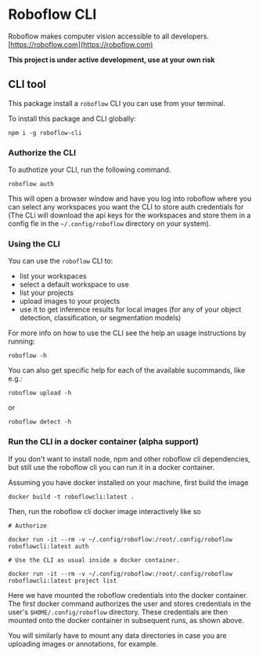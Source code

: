 # Roboflow CLI

Roboflow makes computer vision accessible to all developers.
[https://roboflow.com](https://roboflow.com)

**This project is under active development, use at your own risk**

## CLI tool

This package install a `roboflow` CLI you can use from your terminal.

To install this package and CLI globally:

```
npm i -g roboflow-cli
```

### Authorize the CLI

To authotize your CLI, run the following command.

```
roboflow auth
```

This will open a browser window and have you log into roboflow where you can select any workspaces you want the CLI to store auth credentials for (The CLi will download the api keys for the workspaces and store them in a config fle in the `~/.config/roboflow` directory on your system).

### Using the CLI

You can use the `roboflow` CLI to:

-   list your workspaces
-   select a default workspace to use
-   list your projects
-   upload images to your projects
-   use it to get inference results for local images (for any of your object detection, classification, or segmentation models)

For more info on how to use the CLI see the help an usage instructions by running:

```
roboflow -h
```

You can also get specific help for each of the available sucommands, like e.g.:

```
roboflow upload -h
```

or

```
roboflow detect -h
```

### Run the CLI in a docker container (alpha support)

If you don't want to install node, npm and other roboflow cli dependencies, but still use the roboflow cli you can run it in a docker container.

Assuming you have docker installed on your machine, first build the image

```
docker build -t roboflowcli:latest .
```

Then, run the roboflow cli docker image interactively like so



```
# Authorize 

docker run -it --rm -v ~/.config/roboflow:/root/.config/roboflow roboflowcli:latest auth

# Use the CLI as usual inside a docker container.

docker run -it --rm -v ~/.config/roboflow:/root/.config/roboflow roboflowcli:latest project list
```

Here we have mounted the roboflow credentials into the docker container. The first docker command authorizes the user and stores credentials 
in the user's `$HOME/.config/roboflow` directory. These credentials are then mounted onto the docker container in subsequent runs, as shown above.

You will similarly have to mount any data directories in case you are uploading images or annotations, for example.
